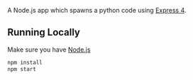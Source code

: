 
A Node.js app which spawns a python code using [Express 4](http://expressjs.com/).

## Running Locally

Make sure you have [Node.js](http://nodejs.org/) 

```sh
npm install
npm start
```